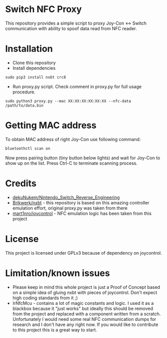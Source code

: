 # Switch NFC Proxy

This repository provides a simple script to proxy Joy-Con <-> Switch communication with ability to spoof data read from NFC reader.

# Installation

* Clone this repository
* Install dependencies
```
sudo pip3 install nxbt crc8
```
* Run proxy.py script. Check comment in proxy.py for full usage procedure.
```
sudo python3 proxy.py --mac XX:XX:XX:XX:XX:XX --nfc-data /path/to/data.bin
```

# Getting MAC address

To obtain MAC address of right Joy-Con use following command:
```
bluetoothctl scan on
```
Now press pairing button (tiny button below lights) and wait for Joy-Con to show up on the list. Press Ctrl-C to terminate scanning process.

# Credits

* [dekuNukem/Nintendo_Switch_Reverse_Engineering](https://github.com/dekuNukem/Nintendo_Switch_Reverse_Engineering)
* [Brikwerk/nxbt](https://github.com/Brikwerk/nxbt) - this repository is based on this amazing controller emulation effort, original proxy.py was taken from there
* [mart1nro/joycontrol](https://github.com/mart1nro/joycontrol) - NFC emulation logic has been taken from this project

# License

This project is licensed under GPLv3 because of dependency on joycontrol.

# Limitation/known issues
* Please keep in mind this whole project is just a Proof of Concept based on a simple idea of gluing nxbt with pieces of joycontrol. Don't expect high coding standards from it ;)
* IrNfcMcu - contains a lot of magic constants and logic. I used it as a blackbox because it "just works" but ideally this should be removed from the project and replaced with a component written from a scratch. Unfortunately I would need some real NFC communication dumps for research and I don't have any right now. If you would like to contribute to this project this is a great way to start.

